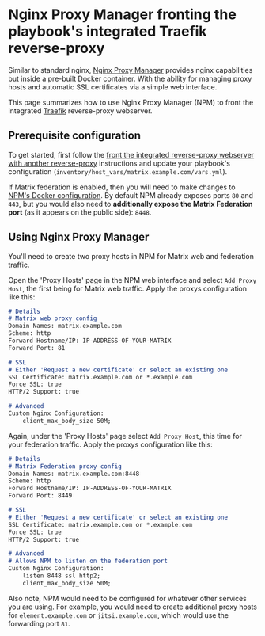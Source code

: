 # Nginx Proxy Manager fronting the playbook's integrated Traefik reverse-proxy

Similar to standard nginx, [Nginx Proxy Manager](https://nginxproxymanager.com/) provides nginx capabilities but inside a pre-built Docker container. With the ability for managing proxy hosts and automatic SSL certificates via a simple web interface.

This page summarizes how to use Nginx Proxy Manager (NPM) to front the integrated [Traefik](https://traefik.io/) reverse-proxy webserver.


## Prerequisite configuration

To get started, first follow the [front the integrated reverse-proxy webserver with another reverse-proxy](../../../docs/configuring-playbook-own-webserver.md#fronting-the-integrated-reverse-proxy-webserver-with-another-reverse-proxy) instructions and update your playbook's configuration (`inventory/host_vars/matrix.example.com/vars.yml`).

If Matrix federation is enabled, then you will need to make changes to [NPM's Docker configuration](https://nginxproxymanager.com/guide/#quick-setup). By default NPM already exposes ports `80` and `443`, but you would also need to **additionally expose the Matrix Federation port** (as it appears on the public side): `8448`.


## Using Nginx Proxy Manager

You'll need to create two proxy hosts in NPM for Matrix web and federation traffic.

Open the 'Proxy Hosts' page in the NPM web interface and select `Add Proxy Host`, the first being for Matrix web traffic. Apply the proxys configuration like this:

```md
# Details
# Matrix web proxy config
Domain Names: matrix.example.com
Scheme: http
Forward Hostname/IP: IP-ADDRESS-OF-YOUR-MATRIX
Forward Port: 81

# SSL
# Either 'Request a new certificate' or select an existing one
SSL Certificate: matrix.example.com or *.example.com
Force SSL: true
HTTP/2 Support: true

# Advanced
Custom Nginx Configuration:
	client_max_body_size 50M;
```

Again, under the 'Proxy Hosts' page select `Add Proxy Host`, this time for your federation traffic. Apply the proxys configuration like this:

```md
# Details
# Matrix Federation proxy config
Domain Names: matrix.example.com:8448
Scheme: http
Forward Hostname/IP: IP-ADDRESS-OF-YOUR-MATRIX
Forward Port: 8449

# SSL
# Either 'Request a new certificate' or select an existing one
SSL Certificate: matrix.example.com or *.example.com
Force SSL: true
HTTP/2 Support: true

# Advanced
# Allows NPM to listen on the federation port
Custom Nginx Configuration:
	listen 8448 ssl http2;
	client_max_body_size 50M;
```

Also note, NPM would need to be configured for whatever other services you are using. For example, you would need to create additional proxy hosts for `element.example.com` or `jitsi.example.com`, which would use the forwarding port `81`.
